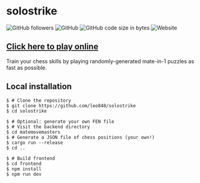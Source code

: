 # solostrike

![GitHub followers](https://img.shields.io/github/followers/leo848?label=Follow&style=social)
![GitHub](https://img.shields.io/github/license/leo848/solostrike)
![GitHub code size in bytes](https://img.shields.io/github/languages/code-size/leo848/solostrike)
![Website](https://img.shields.io/website?down_message=down&up_message=up&url=https%3A%2F%2Fleo848.github.io%2Fsolostrike)

## [Click here to play online](https://leo848.github.io/solostrike)

Train your chess skills by playing randomly-generated mate-in-1 puzzles as fast
as possible.

## Local installation

```shell
$ # Clone the repository
$ git clone https://github.com/leo848/solostrike
$ cd solostrike

$ # Optional: generate your own FEN file
$ # Visit the backend directory
$ cd matemovemasters
$ # Generate a JSON file of chess positions (your own!)
$ cargo run --release
$ cd ..

$ # Build frontend
$ cd frontend
$ npm install
$ npm run dev
```
